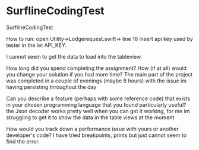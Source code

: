 # SurflineCodingTest
SurflineCodingTest

How to run:
open Utility->Lodgerequest.swift-> line 16 insert api key used by tester in the let API_KEY.

I cannot seem to get the data to load into the tableview.


How long did you spend completing the assignment? How (if at all) would you change your solution if you had more time?
The main part of the project was completed in a couple of evenings (maybe 8 hours) with the issue im having persisting throughout the day

Can you describe a feature (perhaps with some reference code) that exists in your chosen programming language that you found particularly useful?
the Json decoder works pretty well when you can get it working, for me im struggling to get it to show the data in the table views at the moment

How would you track down a performance issue with yours or another developer's code?
I have tried breakpoints, prints but just cannot seem to find the error. 

